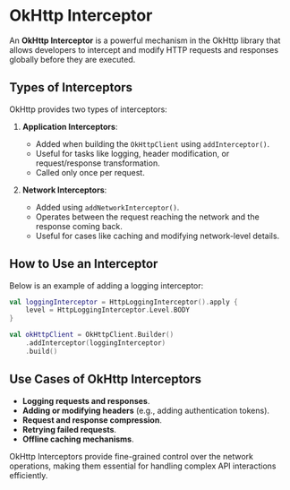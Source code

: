 # OkHttp Interceptor

An **OkHttp Interceptor** is a powerful mechanism in the OkHttp library that allows developers to intercept and modify HTTP requests and responses globally before they are executed.

## Types of Interceptors

OkHttp provides two types of interceptors:

1. **Application Interceptors**:
   - Added when building the `OkHttpClient` using `addInterceptor()`.
   - Useful for tasks like logging, header modification, or request/response transformation.
   - Called only once per request.

2. **Network Interceptors**:
   - Added using `addNetworkInterceptor()`.
   - Operates between the request reaching the network and the response coming back.
   - Useful for cases like caching and modifying network-level details.

## How to Use an Interceptor

Below is an example of adding a logging interceptor:

```kotlin
val loggingInterceptor = HttpLoggingInterceptor().apply {
    level = HttpLoggingInterceptor.Level.BODY
}

val okHttpClient = OkHttpClient.Builder()
    .addInterceptor(loggingInterceptor)
    .build()
```

## Use Cases of OkHttp Interceptors

- **Logging requests and responses**.
- **Adding or modifying headers** (e.g., adding authentication tokens).
- **Request and response compression**.
- **Retrying failed requests**.
- **Offline caching mechanisms**.

OkHttp Interceptors provide fine-grained control over the network operations, making them essential for handling complex API interactions efficiently.
